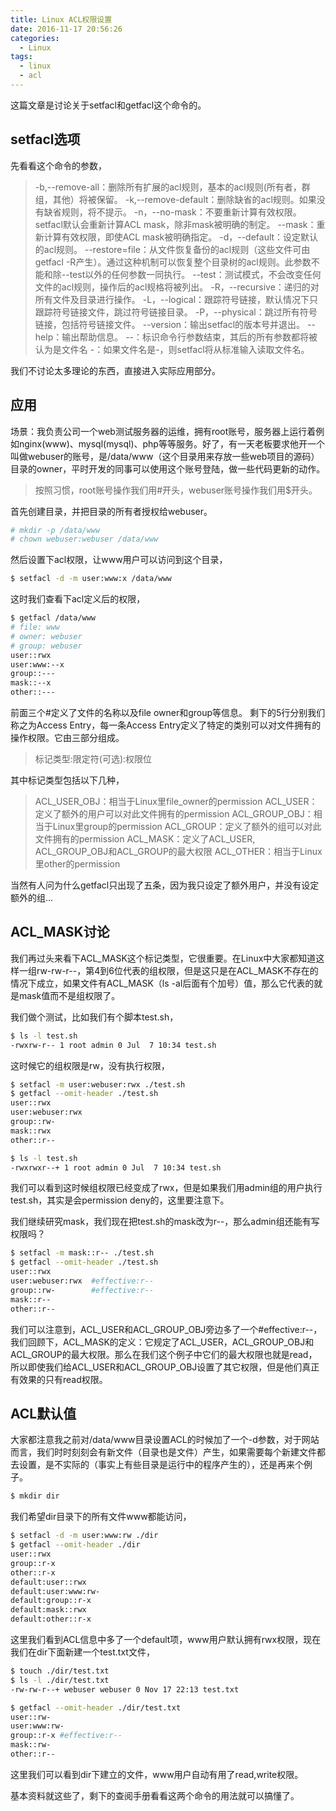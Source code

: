 ```yaml
---
title: Linux ACL权限设置
date: 2016-11-17 20:56:26
categories:
  - Linux
tags:
  - linux
  - acl
---
```

这篇文章是讨论关于setfacl和getfacl这个命令的。

<!--more-->

## setfacl选项

先看看这个命令的参数，

> -b,--remove-all：删除所有扩展的acl规则，基本的acl规则(所有者，群组，其他）将被保留。
> -k,--remove-default：删除缺省的acl规则。如果没有缺省规则，将不提示。
> -n，--no-mask：不要重新计算有效权限。setfacl默认会重新计算ACL mask，除非mask被明确的制定。
> --mask：重新计算有效权限，即使ACL mask被明确指定。
> -d，--default：设定默认的acl规则。
> --restore=file：从文件恢复备份的acl规则（这些文件可由getfacl -R产生）。通过这种机制可以恢复整个目录树的acl规则。此参数不能和除--test以外的任何参数一同执行。
> --test：测试模式，不会改变任何文件的acl规则，操作后的acl规格将被列出。
> -R，--recursive：递归的对所有文件及目录进行操作。
> -L，--logical：跟踪符号链接，默认情况下只跟踪符号链接文件，跳过符号链接目录。
> -P，--physical：跳过所有符号链接，包括符号链接文件。 
> --version：输出setfacl的版本号并退出。
> --help：输出帮助信息。 
> --：标识命令行参数结束，其后的所有参数都将被认为是文件名 
> -：如果文件名是-，则setfacl将从标准输入读取文件名。

我们不讨论太多理论的东西，直接进入实际应用部分。

## 应用

场景：我负责公司一个web测试服务器的运维，拥有root账号，服务器上运行着例如nginx(www)、mysql(mysql)、php等等服务。好了，有一天老板要求他开一个叫做webuser的账号，是/data/www（这个目录用来存放一些web项目的源码）目录的owner，平时开发的同事可以使用这个账号登陆，做一些代码更新的动作。

> 按照习惯，root账号操作我们用#开头，webuser账号操作我们用$开头。

首先创建目录，并把目录的所有者授权给webuser。
```bash
# mkdir -p /data/www
# chown webuser:webuser /data/www
```

然后设置下acl权限，让www用户可以访问到这个目录，
```bash
$ setfacl -d -m user:www:x /data/www
```

这时我们查看下acl定义后的权限，
```bash
$ getfacl /data/www
# file: www
# owner: webuser
# group: webuser
user::rwx
user:www:--x
group::---
mask::--x
other::---
```

前面三个#定义了文件的名称以及file owner和group等信息。
剩下的5行分别我们称之为Access Entry，每一条Access Entry定义了特定的类别可以对文件拥有的操作权限。它由三部分组成。

> 标记类型:限定符(可选):权限位

其中标记类型包括以下几种，

> ACL_USER_OBJ：相当于Linux里file_owner的permission
> ACL_USER：定义了额外的用户可以对此文件拥有的permission 
> ACL_GROUP_OBJ：相当于Linux里group的permission 
> ACL_GROUP：定义了额外的组可以对此文件拥有的permission 
> ACL_MASK：定义了ACL_USER, ACL_GROUP_OBJ和ACL_GROUP的最大权限
> ACL_OTHER：相当于Linux里other的permission

当然有人问为什么getfacl只出现了五条，因为我只设定了额外用户，并没有设定额外的组...

## ACL_MASK讨论

我们再过头来看下ACL_MASK这个标记类型，它很重要。在Linux中大家都知道这样一组rw-rw-r--，第4到6位代表的组权限，但是这只是在ACL_MASK不存在的情况下成立，如果文件有ACL_MASK（ls -al后面有个加号）值，那么它代表的就是mask值而不是组权限了。

我们做个测试，比如我们有个脚本test.sh，

```bash
$ ls -l test.sh
-rwxrw-r-- 1 root admin 0 Jul  7 10:34 test.sh
```
这时候它的组权限是rw，没有执行权限，

```bash
$ setfacl -m user:webuser:rwx ./test.sh
$ getfacl --omit-header ./test.sh
user::rwx
user:webuser:rwx
group::rw-
mask::rwx
other::r--

$ ls -l test.sh
-rwxrwxr--+ 1 root admin 0 Jul  7 10:34 test.sh
```

我们可以看到这时候组权限已经变成了rwx，但是如果我们用admin组的用户执行test.sh，其实是会permission deny的，这里要注意下。

我们继续研究mask，我们现在把test.sh的mask改为r--，那么admin组还能有写权限吗？

```bash
$ setfacl -m mask::r-- ./test.sh
$ getfacl --omit-header ./test.sh
user::rwx
user:webuser:rwx  #effective:r--
group::rw-        #effective:r--
mask::r--
other::r--
```

我们可以注意到，ACL_USER和ACL_GROUP_OBJ旁边多了一个#effective:r--，我们回顾下，ACL_MASK的定义：它规定了ACL_USER，ACL_GROUP_OBJ和ACL_GROUP的最大权限。那么在我们这个例子中它们的最大权限也就是read，所以即使我们给ACL_USER和ACL_GROUP_OBJ设置了其它权限，但是他们真正有效果的只有read权限。

## ACL默认值

大家都注意我之前对/data/www目录设置ACL的时候加了一个-d参数，对于网站而言，我们时时刻刻会有新文件（目录也是文件）产生，如果需要每个新建文件都去设置，是不实际的（事实上有些目录是运行中的程序产生的），还是再来个例子。

```bash
$ mkdir dir
```

我们希望dir目录下的所有文件www都能访问，

```bash
$ setfacl -d -m user:www:rw ./dir
$ getfacl --omit-header ./dir
user::rwx
group::r-x
other::r-x
default:user::rwx
default:user:www:rw-
default:group::r-x
default:mask::rwx
default:other::r-x
```

这里我们看到ACL信息中多了一个default项，www用户默认拥有rwx权限，现在我们在dir下面新建一个test.txt文件，

```bash
$ touch ./dir/test.txt
$ ls -l ./dir/test.txt
-rw-rw-r--+ webuser webuser 0 Nov 17 22:13 test.txt

$ getfacl --omit-header ./dir/test.txt
user::rw-
user:www:rw-
group::r-x #effective:r--
mask::rw-
other::r--
```

这里我们可以看到dir下建立的文件，www用户自动有用了read,write权限。

基本资料就这些了，剩下的查阅手册看看这两个命令的用法就可以搞懂了。